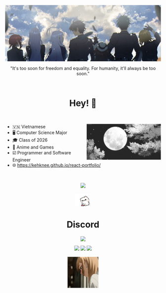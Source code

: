 <img align="center" src="./images/header.png">
<p align="center">"It's too soon for freedom and equality. For humanity, it'll always be too soon."</p>


<br>

<div align="center">
  
# Hey! 👋
  
</div>

<p><br>
  
* 🇻🇳 Vietnamese
<img src="./images/moon-leaves.gif" align="right" width=50%></img>
* 🖥️ Computer Science Major
* 🎓 Class of 2026
* 🪷 Anime and Games
* ☑️ Programmer and Software Engineer
* 🌐 https://kehknee.github.io/react-portfolio/ 
<br><br><br>

<div align="center">
  <img src="https://skillicons.dev/icons?i=js,html,css,react,vscode,py,cpp,mysql,github,unreal,ps,linkedin&perline=6"><br><br>
  <img width=10% src="./images/heart-love.gif">
</div>



<div align="center">
  
# Discord

<img align="center" src="https://lanyard.cnrad.dev/api/216063503943860226?idleMessage=From%20Together%20Unto%20Death&hideStatus=true&showDisplayName=true&hideDecoration=false" /></a>

</div>

<div align="center">
<a href="https://steamcommunity.com/id/kennycs2/"><img src="https://img.shields.io/badge/steam-%23000000.svg?style=for-the-badge&logo=steam&logoColor=white"></a>
<a href="https://anilist.co/user/Imagine/"><img src="https://img.shields.io/badge/AniList-AniList-blue?style=for-the-badge&logo=Anilist&logoColor=white&labelColor=blue&color=blue&label="></a>
<a href="https://open.spotify.com/user/3hyqswenlxfxkxqg3aw8e3h9z?si=ff30bb8ef1594bb0"><img src="https://img.shields.io/badge/Spotify-1ED760?style=for-the-badge&logo=spotify&logoColor=white"></a><br><br>
</div>

<div align="center">
<img width=20% src="./images/marin-kitagawa.gif">
</div>


